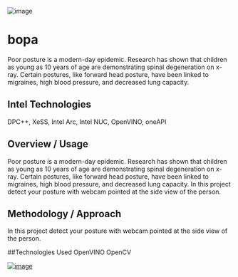 ![image](https://github.com/cabelo/bopa/assets/675645/356a7181-50db-4f5c-a06e-c2245e5bf513)

# bopa
Poor posture is a modern-day epidemic. Research has shown that children as young as 10 years of age are demonstrating spinal degeneration on x-ray. Certain postures, like forward head posture, have been linked to migraines, high blood pressure, and decreased lung capacity.

## Intel Technologies
DPC++, XeSS, Intel Arc, Intel NUC, OpenVINO, oneAPI

## Overview / Usage
Poor posture is a modern-day epidemic. Research has shown that children as young as 10 years of age are demonstrating spinal degeneration on x-ray. Certain postures, like forward head posture, have been linked to migraines, high blood pressure, and decreased lung capacity. In this project detect your posture with webcam pointed at the side view of the person.

## Methodology / Approach
In this project detect your posture with webcam pointed at the side view of the person.

##Technologies Used
OpenVINO
OpenCV

[![image](https://github.com/cabelo/bopa/assets/675645/5bead695-4936-430f-8b8d-95ab7c2c994e)](https://www.youtube.com/watch?v=pcGHPQPWAb0)
